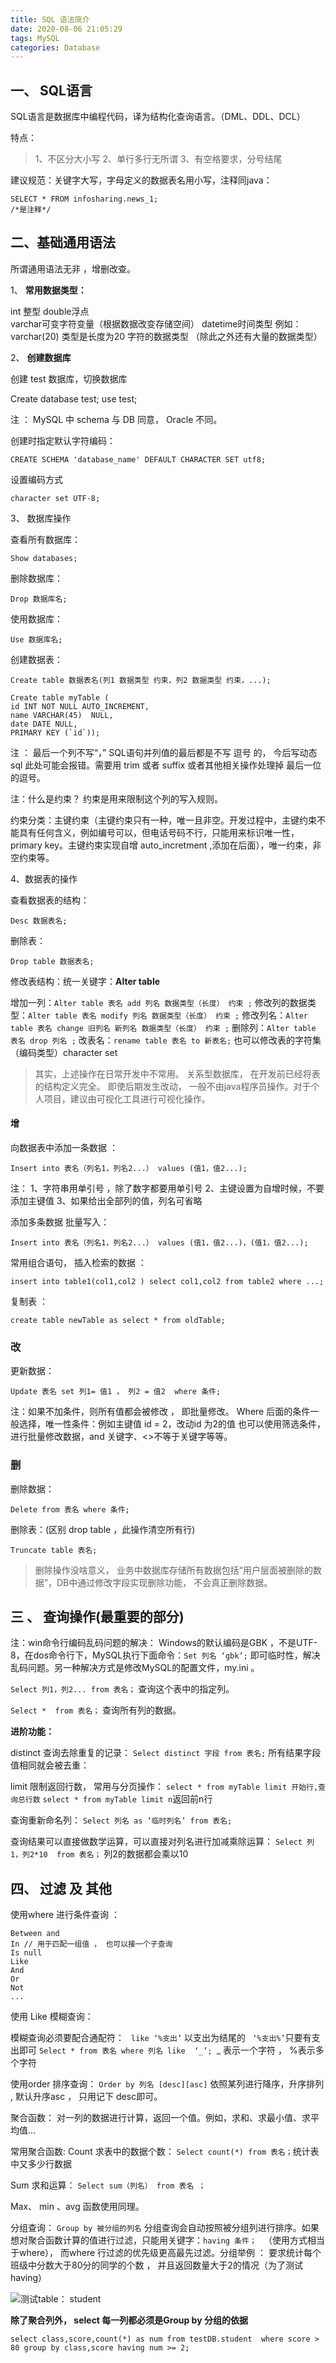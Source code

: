 ```yaml
---
title: SQL 语法简介
date: 2020-08-06 21:05:29
tags: MySQL
categories: Database
---
```



## 一、 SQL语言
SQL语言是数据库中编程代码，译为结构化查询语言。（DML、DDL、DCL）

特点：
>1、不区分大小写
2、单行多行无所谓
3、有空格要求，分号结尾

建议规范：关键字大写，字母定义的数据表名用小写，注释同java：
```
SELECT * FROM infosharing.news_1;
/*是注释*/
```

## 二、基础通用语法

所谓通用语法无非 ，增删改查。

1、 **常用数据类型：**

int 整型 
double浮点  
varchar可变字符变量（根据数据改变存储空间） 
datetime时间类型
例如：varchar(20)  类型是长度为20 字符的数据类型
（除此之外还有大量的数据类型）

2、 **创建数据库**

创建 test 数据库，切换数据库

Create database test;
use  test;

注 ： MySQL 中 schema 与 DB 同意， Oracle 不同。

<!-- more -->

创建时指定默认字符编码：

`CREATE SCHEMA 'database_name' DEFAULT CHARACTER SET utf8;`

设置编码方式 

`character set UTF-8; `

3、 数据库操作

查看所有数据库：

`Show databases;`


删除数据库：

  `Drop 数据库名;`

使用数据库：

`Use 数据库名;`

创建数据表：

`Create table 数据表名(列1 数据类型 约束，列2 数据类型 约束，...);`

```
Create table myTable (
id INT NOT NULL AUTO_INCREMENT,
name VARCHAR(45)  NULL,
date DATE NULL,
PRIMARY KEY (`id`));
```
注 ： 最后一个列不写“，”
SQL语句并列值的最后都是不写 逗号 的， 今后写动态 sql 此处可能会报错。需要用 trim 或者 suffix 或者其他相关操作处理掉 最后一位的逗号。


注：什么是约束？ 约束是用来限制这个列的写入规则。

约束分类：主键约束（主键约束只有一种，唯一且非空。开发过程中，主键约束不能具有任何含义，例如编号可以，但电话号码不行，只能用来标识唯一性，primary key。主键约束实现自增 auto_incretment ,添加在后面），唯一约束，非空约束等。

4、数据表的操作

查看数据表的结构：

 `Desc 数据表名;`

删除表：

`Drop table 数据表名;`

修改表结构：统一关键字：**Alter table**

增加一列：`Alter table 表名 add 列名 数据类型（长度） 约束 ;`
修改列的数据类型：`Alter table 表名 modify 列名 数据类型（长度） 约束 ;`
修改列名：`Alter table 表名 change 旧列名 新列名 数据类型（长度） 约束 ;`
删除列：`Alter table 表名 drop 列名 ;`
改表名：`rename table 表名 to 新表名;`
也可以修改表的字符集（编码类型）character set

>其实，上述操作在日常开发中不常用。 关系型数据库， 在开发前已经将表的结构定义完全。 即使后期发生改动， 一般不由java程序员操作。对于个人项目，建议由可视化工具进行可视化操作。


#### 增 

向数据表中添加一条数据 ：

`Insert into 表名（列名1，列名2...） values (值1，值2...);`

注：
1、字符串用单引号  ，除了数字都要用单引号
2、主键设置为自增时候，不要添加主键值
3、如果给出全部列的值，列名可省略

添加多条数据 批量写入：

`Insert into 表名（列名1，列名2...） values (值1，值2...)，(值1，值2...);`

常用组合语句， 插入检索的数据 ： 

`insert into table1(col1,col2 ) select col1,col2 from table2 where ...;`

复制表 ：

`create table newTable as select * from oldTable; `

### 改
 
更新数据：

`Update 表名 set 列1= 值1 ， 列2 = 值2  where 条件;`

注：如果不加条件，则所有值都会被修改 ， 即批量修改。
Where 后面的条件一般选择，唯一性条件：例如主键值 id = 2，改动id 为2的值
也可以使用筛选条件，进行批量修改数据，and 关键字、<>不等于关键字等等。

### 删

删除数据：

`Delete from 表名 where 条件;`

删除表：(区别 drop table ，此操作清空所有行)

`Truncate table 表名;`

> 删除操作没啥意义， 业务中数据库存储所有数据包括“用户层面被删除的数据”，DB中通过修改字段实现删除功能， 不会真正删除数据。
## 三 、 查询操作(最重要的部分)

注：win命令行编码乱码问题的解决：
Windows的默认编码是GBK ，不是UTF-8，在dos命令行下，MySQL执行下面命令：`Set 列名 ‘gbk’;` 即可临时性，解决乱码问题。另一种解决方式是修改MySQL的配置文件，my.ini 。

`Select 列1，列2... from 表名；`
查询这个表中的指定列。

`Select *  from 表名；`
查询所有列的数据。

**进阶功能：**

distinct 查询去除重复的记录：
`Select distinct 字段 from 表名;`
所有结果字段值相同就会被去重：

limit 限制返回行数， 常用与分页操作：
`select * from myTable limit 开始行,查询总行数`
`select * from myTable limit n`返回前n行

查询重新命名列：
`Select 列名 as ‘临时列名’ from 表名;`

查询结果可以直接做数学运算，可以直接对列名进行加减乘除运算：
`Select 列1，列2*10  from 表名；`
列2的数据都会乘以10

## 四、 过滤 及 其他

使用where 进行条件查询 ： 
```
Between and 
In // 用于匹配一组值 ， 也可以接一个子查询
Is null 
Like
And 
Or 
Not
...
```

使用 Like 模糊查询：

模糊查询必须要配合通配符：
` like ‘%支出’` 以支出为结尾的
` ‘%支出%’`只要有支出即可
`Select * from 表名 where 列名 like  ‘_’; `_ 表示一个字符 ， %表示多个字符 

使用order 排序查询：
  `Order by 列名 [desc][asc]`
依照某列进行降序，升序排列 , 默认升序asc ， 只用记下 desc即可。


聚合函数：
对一列的数据进行计算，返回一个值。例如，求和、求最小值、求平均值…

常用聚合函数:
Count 求表中的数据个数：
`Select count(*) from 表名；`统计表中又多少行数据

Sum 求和运算：
`Select sum（列名） from 表名 ；`

Max、 min 、avg 函数使用同理。

分组查询：
`Group by 被分组的列名` 
分组查询会自动按照被分组列进行排序。如果想对聚合函数计算的值进行过滤，只能用关键字：`having 条件； ` （使用方式相当于where）， 而where 行过滤的优先级更高最先过滤。分组举例 ： 要求统计每个班级中分数大于80分的同学的个数 ， 并且返回数量大于2的情况（为了测试having）

![测试table： student](https://upload-images.jianshu.io/upload_images/15578361-11f82314c43fa114.png?imageMogr2/auto-orient/strip%7CimageView2/2/w/1240)

**除了聚合列外， select 每一列都必须是Group by 分组的依据**
```
select class,score,count(*) as num from testDB.student  where score > 80 group by class,score having num >= 2;
```



